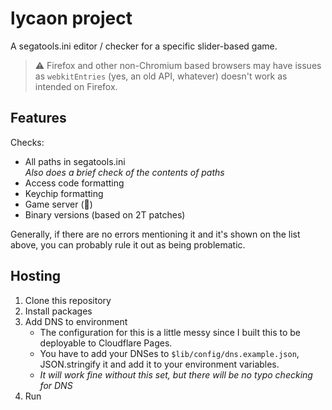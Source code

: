 # lycaon project

A segatools.ini editor / checker for a specific slider-based game.

> :warning: Firefox and other non-Chromium based browsers may have issues as `webkitEntries` (yes, an old API, whatever) doesn't work as intended on Firefox.

## Features

Checks:
- All paths in segatools.ini<br>
    *Also does a brief check of the contents of paths*
- Access code formatting
- Keychip formatting
- Game server (:construction:)
- Binary versions (based on 2T patches)

Generally, if there are no errors mentioning it and it's shown on the list above, you can probably rule it out as being problematic.

## Hosting

1. Clone this repository
2. Install packages
3. Add DNS to environment
    - The configuration for this is a little messy since I built this to be deployable to Cloudflare Pages.
    - You have to add your DNSes to `$lib/config/dns.example.json`, JSON.stringify it and add it to your environment variables.
    - *It will work fine without this set, but there will be no typo checking for DNS*
4. Run